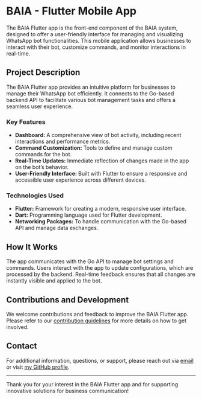 # BAIA - Flutter Mobile App

The BAIA Flutter app is the front-end component of the BAIA system, designed to offer a user-friendly interface for managing and visualizing WhatsApp bot functionalities. This mobile application allows businesses to interact with their bot, customize commands, and monitor interactions in real-time.

## Project Description

The BAIA Flutter app provides an intuitive platform for businesses to manage their WhatsApp bot efficiently. It connects to the Go-based backend API to facilitate various bot management tasks and offers a seamless user experience.

### Key Features

- **Dashboard:** A comprehensive view of bot activity, including recent interactions and performance metrics.
- **Command Customization:** Tools to define and manage custom commands for the bot.
- **Real-Time Updates:** Immediate reflection of changes made in the app on the bot’s behavior.
- **User-Friendly Interface:** Built with Flutter to ensure a responsive and accessible user experience across different devices.

### Technologies Used

- **Flutter:** Framework for creating a modern, responsive user interface.
- **Dart:** Programming language used for Flutter development.
- **Networking Packages:** To handle communication with the Go-based API and manage data exchanges.

## How It Works

The app communicates with the Go API to manage bot settings and commands. Users interact with the app to update configurations, which are processed by the backend. Real-time feedback ensures that all changes are instantly visible and applied to the bot.

## Contributions and Development

We welcome contributions and feedback to improve the BAIA Flutter app. Please refer to our [contribution guidelines](https://github.com/armandomm09/flutter_baia/wiki/Contributing-Guidelines) for more details on how to get involved.

## Contact

For additional information, questions, or support, please reach out via [email](mailto:pabloarmando.macbeath@gmail.com) or visit [my GitHub profile](https://github.com/armandomm09).

---

Thank you for your interest in the BAIA Flutter app and for supporting innovative solutions for business communication!
